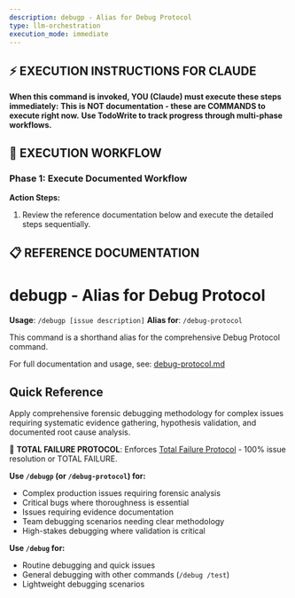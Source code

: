 ```yaml
---
description: debugp - Alias for Debug Protocol
type: llm-orchestration
execution_mode: immediate
---
```

## ⚡ EXECUTION INSTRUCTIONS FOR CLAUDE
**When this command is invoked, YOU (Claude) must execute these steps immediately:**
**This is NOT documentation - these are COMMANDS to execute right now.**
**Use TodoWrite to track progress through multi-phase workflows.**

## 🚨 EXECUTION WORKFLOW

### Phase 1: Execute Documented Workflow

**Action Steps:**
1. Review the reference documentation below and execute the detailed steps sequentially.

## 📋 REFERENCE DOCUMENTATION

# debugp - Alias for Debug Protocol

**Usage**: `/debugp [issue description]`
**Alias for**: `/debug-protocol`

This command is a shorthand alias for the comprehensive Debug Protocol command.

For full documentation and usage, see: [debug-protocol.md](debug-protocol.md)

## Quick Reference

Apply comprehensive forensic debugging methodology for complex issues requiring systematic evidence gathering, hypothesis validation, and documented root cause analysis.

🚨 **TOTAL FAILURE PROTOCOL**: Enforces [Total Failure Protocol](total_failure.md) - 100% issue resolution or TOTAL FAILURE.

**Use `/debugp` (or `/debug-protocol`) for:**
- Complex production issues requiring forensic analysis
- Critical bugs where thoroughness is essential
- Issues requiring evidence documentation
- Team debugging scenarios needing clear methodology
- High-stakes debugging where validation is critical

**Use `/debug` for:**
- Routine debugging and quick issues
- General debugging with other commands (`/debug /test`)
- Lightweight debugging scenarios
